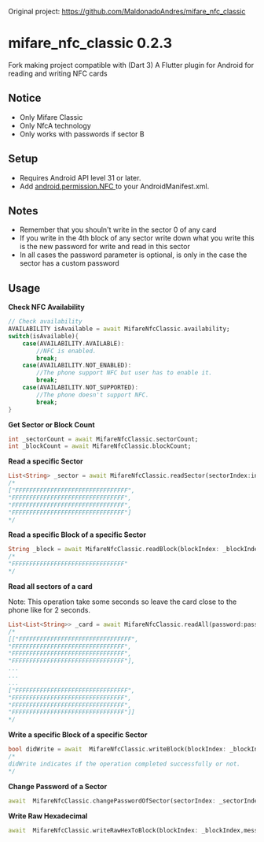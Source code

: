 Original project: https://github.com/MaldonadoAndres/mifare_nfc_classic

# mifare_nfc_classic 0.2.3
Fork making project compatible with (Dart 3)
A Flutter plugin for Android for reading and writing NFC cards

## Notice

- Only Mifare Classic
- Only NfcA technology
- Only works with passwords if sector B

## Setup

- Requires Android API level 31 or later.
- Add [android.permission.NFC ](https://developer.android.com/reference/android/Manifest.permission.html#NFC) to your AndroidManifest.xml.

## Notes

- Remember that you shouln't write in the sector 0 of any card
- If you write in the 4th block of any sector write down what you write this is the new password for write and read in this sector
- In all cases the password parameter is optional, is only in the case the sector has a custom password

## Usage

**Check NFC Availability**

```dart
// Check availability
AVAILABILITY isAvailable = await MifareNfcClassic.availability;
switch(isAvailable){
    case(AVAILABILITY.AVAILABLE):
        //NFC is enabled.
        break;
    case(AVAILABILITY.NOT_ENABLED):
        //The phone support NFC but user has to enable it.
        break;
    case(AVAILABILITY.NOT_SUPPORTED):
        //The phone doesn't support NFC.
        break;
}
```

**Get Sector or Block Count**

```dart
int _sectorCount = await MifareNfcClassic.sectorCount;
int _blockCount = await MifareNfcClassic.blockCount;
```

**Read a specific Sector**

```dart
List<String> _sector = await MifareNfcClassic.readSector(sectorIndex:index,password:password)
/*
["FFFFFFFFFFFFFFFFFFFFFFFFFFFFFFFF",
"FFFFFFFFFFFFFFFFFFFFFFFFFFFFFFFF",
"FFFFFFFFFFFFFFFFFFFFFFFFFFFFFFFF",
"FFFFFFFFFFFFFFFFFFFFFFFFFFFFFFFF"]
*/
```

**Read a specific Block of a specific Sector**

```dart
String _block = await MifareNfcClassic.readBlock(blockIndex: _blockIndex,password:password);
/*
"FFFFFFFFFFFFFFFFFFFFFFFFFFFFFFFF"
*/
```

**Read all sectors of a card**

Note: This operation take some seconds so leave the card close to the phone like for 2 seconds.

```dart
List<List<String>> _card = await MifareNfcClassic.readAll(password:password);
/*
[["FFFFFFFFFFFFFFFFFFFFFFFFFFFFFFFF",
"FFFFFFFFFFFFFFFFFFFFFFFFFFFFFFFF",
"FFFFFFFFFFFFFFFFFFFFFFFFFFFFFFFF",
"FFFFFFFFFFFFFFFFFFFFFFFFFFFFFFFF"],
...
...
...
["FFFFFFFFFFFFFFFFFFFFFFFFFFFFFFFF",
"FFFFFFFFFFFFFFFFFFFFFFFFFFFFFFFF",
"FFFFFFFFFFFFFFFFFFFFFFFFFFFFFFFF",
"FFFFFFFFFFFFFFFFFFFFFFFFFFFFFFFF"]]
*/
```

**Write a specific Block of a specific Sector**

```dart
bool didWrite = await  MifareNfcClassic.writeBlock(blockIndex: _blockIndex,message: _message,password:password);
/*
didWrite indicates if the operation completed successfully or not.
*/
```

**Change Password of a Sector**

```dart
await  MifareNfcClassic.changePasswordOfSector(sectorIndex: _sectorIndex,newPassword: _newPassword,password:password);
```

**Write Raw Hexadecimal**

```dart
await  MifareNfcClassic.writeRawHexToBlock(blockIndex: _blockIndex,message: rawHex,password:password);
```
